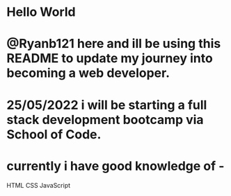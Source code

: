 # Hello World

# @Ryanb121 here and ill be using this README to update my journey into becoming a web developer.

# 25/05/2022 i will be starting a full stack development bootcamp via School of Code.

# currently i have good knowledge of -
HTML
CSS
JavaScript
